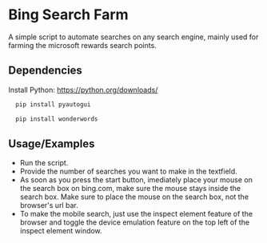 
# Bing Search Farm

A simple script to automate searches on any search engine, mainly used for farming the microsoft rewards search points.


## Dependencies

Install Python: https://python.org/downloads/

```bash
  pip install pyautogui
```
```bash
  pip install wonderwords
```
    
## Usage/Examples

- Run the script.
- Provide the number of searches you want to make in the textfield.
- As soon as you press the start button, imediately place your mouse on the search box on bing.com, make sure the mouse stays inside the search box. Make sure to place the mouse on the search box, not the browser's url bar.
- To make the mobile search, just use the inspect element feature of the browser and toggle the device emulation feature on the top left of the inspect element window.

